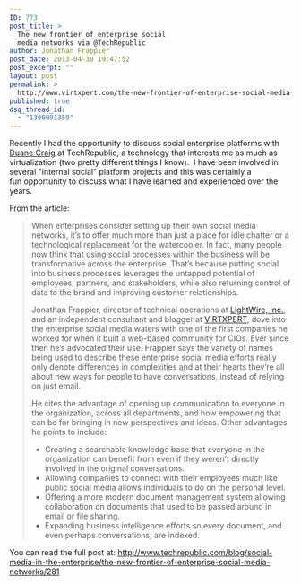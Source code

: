 ```yaml
---
ID: 773
post_title: >
  The new frontier of enterprise social
  media networks via @TechRepublic
author: Jonathan Frappier
post_date: 2013-04-30 19:47:52
post_excerpt: ""
layout: post
permalink: >
  http://www.virtxpert.com/the-new-frontier-of-enterprise-social-media-networks-via-techrepublic/
published: true
dsq_thread_id:
  - "1300091359"
---
```

Recently I had the opportunity to discuss social enterprise platforms with <a href="https://plus.google.com/100865129140572944531/posts" target="_blank">Duane Craig</a> at TechRepublic, a technology that interests me as much as virtualization (two pretty different things I know).  I have been involved in several "internal social" platform projects and this was certainly a fun opportunity to discuss what I have learned and experienced over the years.

From the article:
<blockquote>When enterprises consider setting up their own social media networks, it’s to offer much more than just a place for idle chatter or a technological replacement for the watercooler. In fact, many people now think that using social processes within the business will be transformative across the enterprise. That’s because putting social into business processes leverages the untapped potential of employees, partners, and stakeholders, while also returning control of data to the brand and improving customer relationships.

Jonathan Frappier, director of technical operations at <a href="http://www.lightwire.info/">LightWire, Inc.</a>, and an independent consultant and blogger at <a href="http://www.virtxpert.com/">VIRTXPERT</a>, dove into the enterprise social media waters with one of the first companies he worked for when it built a web-based community for CIOs. Ever since then he’s advocated their use. Frappier says the variety of names being used to describe these enterprise social media efforts really only denote differences in complexities and at their hearts they’re all about new ways for people to have conversations, instead of relying on just email.

He cites the advantage of opening up communication to everyone in the organization, across all departments, and how empowering that can be for bringing in new perspectives and ideas. Other advantages he points to include:
<ul>
	<li>Creating a searchable knowledge base that everyone in the organization can benefit from even if they weren’t directly involved in the original conversations.</li>
	<li>Allowing companies to connect with their employees much like public social media allows individuals to do on the personal level.</li>
	<li>Offering a more modern document management system allowing collaboration on documents that used to be passed around in email or file sharing.</li>
	<li>Expanding business intelligence efforts so every document, and even perhaps conversations, are indexed.</li>
</ul>
</blockquote>
You can read the full post at: <a href="http://www.techrepublic.com/blog/social-media-in-the-enterprise/the-new-frontier-of-enterprise-social-media-networks/281">http://www.techrepublic.com/blog/social-media-in-the-enterprise/the-new-frontier-of-enterprise-social-media-networks/281</a>